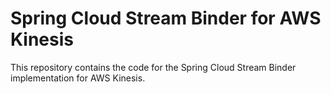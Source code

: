 # Spring Cloud Stream Binder for AWS Kinesis

This repository contains the code for the Spring Cloud Stream Binder implementation for AWS Kinesis.
